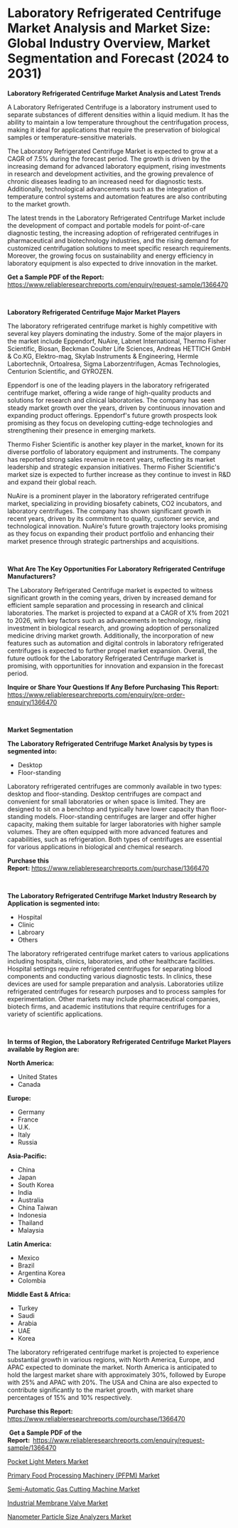 <p><h1>Laboratory Refrigerated Centrifuge Market Analysis and Market Size: Global Industry Overview, Market Segmentation and Forecast (2024 to 2031)</h1></p><p><strong>Laboratory Refrigerated Centrifuge Market Analysis and Latest Trends</strong></p>
<p><p>A Laboratory Refrigerated Centrifuge is a laboratory instrument used to separate substances of different densities within a liquid medium. It has the ability to maintain a low temperature throughout the centrifugation process, making it ideal for applications that require the preservation of biological samples or temperature-sensitive materials.</p><p>The Laboratory Refrigerated Centrifuge Market is expected to grow at a CAGR of 7.5% during the forecast period. The growth is driven by the increasing demand for advanced laboratory equipment, rising investments in research and development activities, and the growing prevalence of chronic diseases leading to an increased need for diagnostic tests. Additionally, technological advancements such as the integration of temperature control systems and automation features are also contributing to the market growth.</p><p>The latest trends in the Laboratory Refrigerated Centrifuge Market include the development of compact and portable models for point-of-care diagnostic testing, the increasing adoption of refrigerated centrifuges in pharmaceutical and biotechnology industries, and the rising demand for customized centrifugation solutions to meet specific research requirements. Moreover, the growing focus on sustainability and energy efficiency in laboratory equipment is also expected to drive innovation in the market.</p></p>
<p><strong>Get a Sample PDF of the Report:&nbsp;</strong> <a href="https://www.reliableresearchreports.com/enquiry/request-sample/1366470">https://www.reliableresearchreports.com/enquiry/request-sample/1366470</a></p>
<p>&nbsp;</p>
<p><strong>Laboratory Refrigerated Centrifuge Major Market Players</strong></p>
<p><p>The laboratory refrigerated centrifuge market is highly competitive with several key players dominating the industry. Some of the major players in the market include Eppendorf, NuAire, Labnet International, Thermo Fisher Scientific, Biosan, Beckman Coulter Life Sciences, Andreas HETTICH GmbH & Co.KG, Elektro-mag, Skylab Instruments & Engineering, Hermle Labortechnik, Ortoalresa, Sigma Laborzentrifugen, Acmas Technologies, Centurion Scientific, and GYROZEN.</p><p>Eppendorf is one of the leading players in the laboratory refrigerated centrifuge market, offering a wide range of high-quality products and solutions for research and clinical laboratories. The company has seen steady market growth over the years, driven by continuous innovation and expanding product offerings. Eppendorf's future growth prospects look promising as they focus on developing cutting-edge technologies and strengthening their presence in emerging markets.</p><p>Thermo Fisher Scientific is another key player in the market, known for its diverse portfolio of laboratory equipment and instruments. The company has reported strong sales revenue in recent years, reflecting its market leadership and strategic expansion initiatives. Thermo Fisher Scientific's market size is expected to further increase as they continue to invest in R&D and expand their global reach.</p><p>NuAire is a prominent player in the laboratory refrigerated centrifuge market, specializing in providing biosafety cabinets, CO2 incubators, and laboratory centrifuges. The company has shown significant growth in recent years, driven by its commitment to quality, customer service, and technological innovation. NuAire's future growth trajectory looks promising as they focus on expanding their product portfolio and enhancing their market presence through strategic partnerships and acquisitions.</p></p>
<p>&nbsp;</p>
<p><strong>What Are The Key Opportunities For Laboratory Refrigerated Centrifuge Manufacturers?</strong></p>
<p><p>The Laboratory Refrigerated Centrifuge market is expected to witness significant growth in the coming years, driven by increased demand for efficient sample separation and processing in research and clinical laboratories. The market is projected to expand at a CAGR of X% from 2021 to 2026, with key factors such as advancements in technology, rising investment in biological research, and growing adoption of personalized medicine driving market growth. Additionally, the incorporation of new features such as automation and digital controls in laboratory refrigerated centrifuges is expected to further propel market expansion. Overall, the future outlook for the Laboratory Refrigerated Centrifuge market is promising, with opportunities for innovation and expansion in the forecast period.</p></p>
<p><strong>Inquire or Share Your Questions If Any Before Purchasing This Report:</strong> <a href="https://www.reliableresearchreports.com/enquiry/pre-order-enquiry/1366470">https://www.reliableresearchreports.com/enquiry/pre-order-enquiry/1366470</a></p>
<p>&nbsp;</p>
<p><strong>Market Segmentation</strong></p>
<p><strong>The Laboratory Refrigerated Centrifuge Market Analysis by types is segmented into:</strong></p>
<p><ul><li>Desktop</li><li>Floor-standing</li></ul></p>
<p><p>Laboratory refrigerated centrifuges are commonly available in two types: desktop and floor-standing. Desktop centrifuges are compact and convenient for small laboratories or when space is limited. They are designed to sit on a benchtop and typically have lower capacity than floor-standing models. Floor-standing centrifuges are larger and offer higher capacity, making them suitable for larger laboratories with higher sample volumes. They are often equipped with more advanced features and capabilities, such as refrigeration. Both types of centrifuges are essential for various applications in biological and chemical research.</p></p>
<p><strong>Purchase this Report:&nbsp;</strong><a href="https://www.reliableresearchreports.com/purchase/1366470">https://www.reliableresearchreports.com/purchase/1366470</a></p>
<p>&nbsp;</p>
<p><strong>The Laboratory Refrigerated Centrifuge Market Industry Research by Application is segmented into:</strong></p>
<p><ul><li>Hospital</li><li>Clinic</li><li>Labroary</li><li>Others</li></ul></p>
<p><p>The laboratory refrigerated centrifuge market caters to various applications including hospitals, clinics, laboratories, and other healthcare facilities. Hospital settings require refrigerated centrifuges for separating blood components and conducting various diagnostic tests. In clinics, these devices are used for sample preparation and analysis. Laboratories utilize refrigerated centrifuges for research purposes and to process samples for experimentation. Other markets may include pharmaceutical companies, biotech firms, and academic institutions that require centrifuges for a variety of scientific applications.</p></p>
<p>&nbsp;</p>
<p><strong>In terms of Region, the Laboratory Refrigerated Centrifuge Market Players available by Region are:</strong></p>
<p>
    <p> <strong> North America: </strong>
        <ul>
            <li>United States</li>
            <li>Canada</li>
        </ul>
        </p> 
    <p> <strong> Europe: </strong>
        <ul>
            <li>Germany</li>
            <li>France</li>
            <li>U.K.</li>
            <li>Italy</li>
            <li>Russia</li>
        </ul>
        </p> 
    <p> <strong> Asia-Pacific: </strong>
        <ul>
            <li>China</li>
            <li>Japan</li>
            <li>South Korea</li>
            <li>India</li>
            <li>Australia</li>
            <li>China Taiwan</li>
            <li>Indonesia</li>
            <li>Thailand</li>
            <li>Malaysia</li>
        </ul>
        </p> 
    <p> <strong> Latin America: </strong>
        <ul>
            <li>Mexico</li>
            <li>Brazil</li>
            <li>Argentina Korea</li>
            <li>Colombia</li>
        </ul>
        </p> 
    <p> <strong> Middle East & Africa: </strong>
        <ul>
            <li>Turkey</li>
            <li>Saudi</li>
            <li>Arabia</li>
            <li>UAE</li>
            <li>Korea</li>
        </ul>
    </p>
    </p>
<p><p>The laboratory refrigerated centrifuge market is projected to experience substantial growth in various regions, with North America, Europe, and APAC expected to dominate the market. North America is anticipated to hold the largest market share with approximately 30%, followed by Europe with 25% and APAC with 20%. The USA and China are also expected to contribute significantly to the market growth, with market share percentages of 15% and 10% respectively.</p></p>
<p><strong>Purchase this Report: </strong><a href="https://www.reliableresearchreports.com/purchase/1366470">https://www.reliableresearchreports.com/purchase/1366470</a></p>
<p>&nbsp;<strong>Get a Sample PDF of the Report:&nbsp;&nbsp;</strong><a href="https://www.reliableresearchreports.com/enquiry/request-sample/1366470">https://www.reliableresearchreports.com/enquiry/request-sample/1366470</a></p>
<p><strong></strong></p>
<p><p><a href="https://medium.com/@juleshahn3456/pocket-light-meters-market-competitive-analysis-market-trends-and-forecast-to-2031-70c171c85d2e">Pocket Light Meters Market</a></p><p><a href="https://medium.com/@juleshahn3456/primary-food-processing-machinery-pfpm-market-size-cagr-trends-2024-2030-13ae78214c10">Primary Food Processing Machinery (PFPM) Market</a></p><p><a href="https://medium.com/@juleshahn3456/semi-automatic-gas-cutting-machine-market-insights-into-market-cagr-market-trends-and-growth-16e802c5bee5">Semi-Automatic Gas Cutting Machine Market</a></p><p><a href="https://medium.com/@juleshahn3456/industrial-membrane-valve-market-report-reveals-the-latest-trends-and-growth-opportunities-of-this-52b6def21a39">Industrial Membrane Valve Market</a></p><p><a href="https://medium.com/@juleshahn3456/nanometer-particle-size-analyzers-market-trends-and-market-analysis-forecasted-for-period-2024-2031-71eeceefb395">Nanometer Particle Size Analyzers Market</a></p></p>